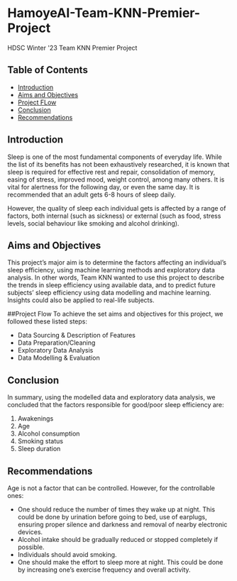 # HamoyeAI-Team-KNN-Premier-Project
HDSC Winter '23 Team KNN Premier Project

## Table of Contents
<ul>
<li><a href="#introduction">Introduction</a></li>
<li><a href="#aimsandobj">Aims and Objectives</a></li>
<li><a href="#projectflow">Project FLow</a></li>
<li><a href="#conclusion">Conclusion</a></li>
<li><a href="#recommendations">Recommendations</a></li>
</ul>

<a id='introduction'></a>
## Introduction
Sleep is one of the most fundamental components of everyday life. While the list of its benefits has not been exhaustively researched, it is known that sleep is required for effective rest and repair, consolidation of memory, easing of stress, improved mood, weight control, among many others. It is vital for alertness for the following day, or even the same day. It is recommended that an adult gets 6-8 hours of sleep daily.

However, the quality of sleep each individual gets is affected by a range of factors, both internal (such as sickness) or external (such as food, stress levels, social behaviour like smoking and alcohol drinking). 

<a id='aimsandobj'></a>
## Aims and Objectives
This project’s major aim is to determine the factors affecting an individual’s sleep efficiency, using machine learning methods and exploratory data analysis. In other words, Team KNN wanted to use this project to describe the trends in sleep efficiency using available data, and to predict future subjects’ sleep efficiency using data modelling and machine learning. Insights could also be applied to real-life subjects.

<a id='projectflow'></a>
##Project Flow
To achieve the set aims and objectives for this project, we followed these listed steps:
- Data Sourcing & Description of Features
- Data Preparation/Cleaning
- Exploratory Data Analysis
- Data Modelling & Evaluation

<a id='conclusion'></a>
## Conclusion
In summary, using the modelled data and exploratory data analysis, we concluded that the factors responsible for good/poor sleep efficiency are:
1.	Awakenings
2.	Age
3.	Alcohol consumption
4.	Smoking status
5.	Sleep duration

<a id='recommendations'></a>
## Recommendations
Age is not a factor that can be controlled. However, for the controllable ones:
- One should reduce the number of times they wake up at night. This could be done by urination before going to bed, use of earplugs, ensuring proper silence and darkness and removal of nearby electronic devices.
- Alcohol intake should be gradually reduced or stopped completely if possible.
- Individuals should avoid smoking.
- One should make the effort to sleep more at night. This could be done by increasing one’s exercise frequency and overall activity.
